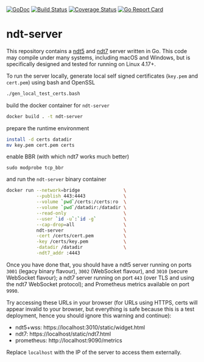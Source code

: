 [![GoDoc](https://godoc.org/github.com/m-lab/ndt-server?status.svg)](https://godoc.org/github.com/m-lab/ndt-server) [![Build Status](https://travis-ci.org/m-lab/ndt-server.svg?branch=master)](https://travis-ci.org/m-lab/ndt-server) [![Coverage Status](https://coveralls.io/repos/github/m-lab/ndt-server/badge.svg?branch=master)](https://coveralls.io/github/m-lab/ndt-server?branch=master) [![Go Report Card](https://goreportcard.com/badge/github.com/m-lab/ndt-server)](https://goreportcard.com/report/github.com/m-lab/ndt-server)

# ndt-server

This repository contains a [ndt5](
https://github.com/ndt-project/ndt/wiki/NDTProtocol) and [ndt7](
spec/ndt7-protocol.md) server written in Go. This code may compile under
many systems, including macOS and Windows, but is specifically designed
and tested for running on Linux 4.17+.

To run the server locally, generate local self signed certificates (`key.pem`
and `cert.pem`) using bash and OpenSSL

```bash
./gen_local_test_certs.bash
```

build the docker container for `ndt-server`

```bash
docker build . -t ndt-server
```

prepare the runtime environment

```bash
install -d certs datadir
mv key.pem cert.pem certs
```

enable BBR (with which ndt7 works much better)

```
sudo modprobe tcp_bbr
```

and run the `ndt-server` binary container

```bash
docker run --network=bridge                \
           --publish 443:4443              \
           --volume `pwd`/certs:/certs:ro  \
           --volume `pwd`/datadir:/datadir \
           --read-only                     \
           --user `id -u`:`id -g`          \
           --cap-drop=all                  \
           ndt-server                      \
           -cert /certs/cert.pem           \
           -key /certs/key.pem             \
           -datadir /datadir               \
           -ndt7_addr :4443
```

Once you have done that, you should have a ndt5 server running on ports
`3001` (legacy binary flavour), `3002` (WebSocket flavour), and `3010`
(secure WebSocket flavour); a ndt7 server running on port `443` (over TLS
and using the ndt7 WebSocket protocol); and Prometheus metrics available
on port `9990`.

Try accessing these URLs in your browser (for URLs using HTTPS, certs will
appear invalid to your browser, but everything is safe because this is a test
deployment, hence you should ignore this warning and continue):

* ndt5+wss: https://localhost:3010/static/widget.html
* ndt7: https://localhost/static/ndt7.html
* prometheus: http://localhost:9090/metrics

Replace `localhost` with the IP of the server to access them externally.
